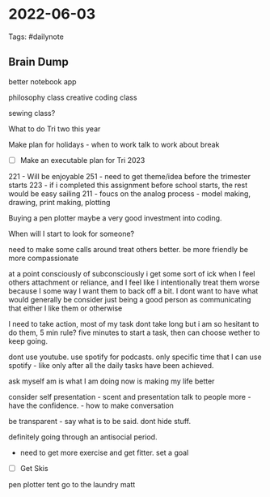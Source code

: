 # 2022-06-03
Tags: #dailynote 
## Brain Dump

better notebook app

philosophy class
creative coding class

sewing class?



What to do Tri two this year

Make plan for holidays - when to work
talk to work about break


- [ ] Make an executable plan for Tri 2023



221 - Will be enjoyable
251 - need to get theme/idea before the trimester starts
223 - if i completed this assignment before school starts, the rest would be easy sailing
211 - foucs on the analog process - model making, drawing, print making, plotting


Buying a pen plotter maybe a very good investment into coding.

When will I start to look for someone?

need to make some calls around treat others better.
be more friendly
be more compassionate

at a point consciously of subconsciously i get some sort of ick when I feel others attachment or reliance, and I feel like I intentionally treat them worse because I some way I want them to back off a bit. 
I dont want to have what would generally be consider just being a good person as communicating that either I like them or otherwise

I need to take action, most of my task dont take long but i am so hesitant to do them, 5 min rule?
five minutes to start a task, then can choose wether to keep going.

dont use youtube. 
use spotify for podcasts.
only specific time that I can use spotify - like only after all the daily tasks have been achieved.

ask myself am is what I am doing now is making my life better

consider self presentation - scent and presentation
talk to people more - have the confidence. - how to make conversation

be transparent - say what is to be said.
dont hide stuff.

definitely going through an antisocial period. 


- need to get more exercise and get fitter.
set a goal
- [ ] Get Skis


pen plotter
tent
go to the laundry matt

